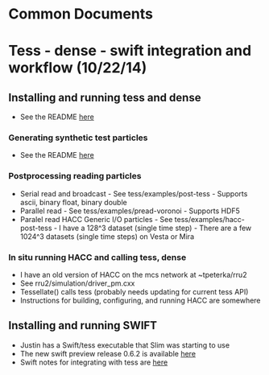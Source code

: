 # Common Documents

# Tess - dense - swift integration and workflow (10/22/14)

## Installing and running tess and dense

- See the README [here](https://bitbucket.org/diatomic/tess)

### Generating synthetic test particles

- See the README [here](https://bitbucket.org/diatomic/tess)

### Postprocessing reading particles

- Serial read and broadcast
        - See tess/examples/post-tess
        - Supports ascii, binary float, binary double
- Parallel read
        - See tess/examples/pread-voronoi
        - Supports HDF5
- Paralel read HACC Generic I/O particles
        - See tess/examples/hacc-post-tess
        - I have a 128^3 dataset (single time step)
        - There are a few 1024^3 datasets (single time steps) on Vesta or Mira

### In situ running HACC and calling tess, dense

- I have an old version of HACC on the mcs network at ~tpeterka/rru2
- See rru2/simulation/driver_pm.cxx
- Tessellate() calls tess (probably needs updating for current tess API)
- Instructions for building, configuring, and running HACC are somewhere

## Installing and running SWIFT

- Justin has a Swift/tess executable that Slim was starting to use
- The new swift preview release 0.6.2 is available [here](http://swift-lang.org/Swift-T/downloads/exm-0.6.2.tar.gz)
- Swift notes for integrating with tess are [here](https://docs.google.com/document/d/119ThFfmJXIy4H4LwD4bTu0rPdiADBRS525X09zCkGCg)

